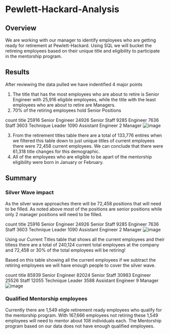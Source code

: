 # Pewlett-Hackard-Analysis

## Overview 
We are working with our manager to identify employees who are getting ready for retirement at Pewlett-Hackard.  Using SQL we will bucket the retireing employees based on their unique title and eligibility to participate in the mentorship program. 

## Results 
After reviewing the data pulled we have indentified 4 major points

1. The title that has the most employees who are about to retire is Senior Engineer with 25,916 eligible employees, while the title with the least employees who are about to retire are Managers.
2. 70% of the retiring employees hold Senior Positions 

count	title
25916	Senior Engineer
24926	Senior Staff
9285	Engineer
7636	Staff
3603	Technique Leader
1090	Assistant Engineer
2	Manager
![image](https://user-images.githubusercontent.com/109490755/204153171-83b3764e-2c0b-48b6-b0c8-ccfd37f01b99.png)


3. From the retirement titles table there are a total of 133,776 entires when we filtered this table down to just unique titles of current employees there were 72,458 current employees.  We can conclude that there were 61,318 title changes for this demographic. 
4. All of the employees who are eligible to be apart of the mentorship eligibility were born in January or February. 

## Summary

### Silver Wave impact
As the silver wave approaches there will be 72,458 positions that will need to be filled.  As noted above most of the positions are senior positions while only 2 manager positions will need to be filled.

count	title
25916	Senior Engineer
24926	Senior Staff
9285	Engineer
7636	Staff
3603	Technique Leader
1090	Assistant Engineer
2	Manager
![image](https://user-images.githubusercontent.com/109490755/204153148-5b1fccda-583d-49ff-9fe4-e2d59ed4e20b.png)

Using our Current Titles table that shows all the current employees and their titless there are a total of 240,124 current total employees at the company and 72,458 or 30% of the total employees will be retiring! 

Based on this table showing all the current employees if we subtract the retiring employees we will have enough people to cover the silver wave.

count	title
85939	Senior Engineer
82024	Senior Staff
30983	Engineer
25526	Staff
12055	Technique Leader
3588	Assistant Engineer
9	Manager
![image](https://user-images.githubusercontent.com/109490755/204154174-eafb4a85-3f5c-4656-af1a-edc207d8d20d.png)

### Qualified Mentorship employees
Currently there are 1,549 eligle retirement ready employees who qualify for the mentorship program.  With 167,666 employees not retiring these 1,549 employees will need to mentor about 108 individuals each.  The Mentorship program based on our data does not have enough qualified employees.


